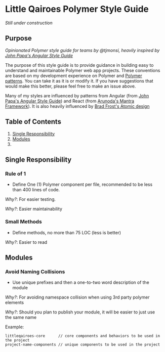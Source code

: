 # Little Qairoes Polymer Style Guide

_Still under construction_


## Purpose

_Opinionated Polymer style guide for teams by @tjmonsi, heavily inspired by [John Papa's Angular Style Guide](https://github.com/johnpapa/angular-styleguide/blob/master/a1/README.md)_

The purpose of this style guide is to provide guidance in building easy to understand and maintainable Polymer web app projects. These conventions are based on my development experience on Polymer and [Polymer patterns](https://github.com/PolymerLabs/polymer-patterns). You can take it as it is or modify it. If you have suggestions that would make this better, please feel free to make an issue above.

Many of my styles are influenced by patterns from Angular (from [John Papa's Angular Style Guide](https://github.com/johnpapa/angular-styleguide/blob/master/a1/README.md)) and React (from [Arunoda's Mantra Framework](https://github.com/kadirahq/mantra)). It is also heavily influenced by [Brad Frost's Atomic design](http://atomicdesign.bradfrost.com/table-of-contents/)


## Table of Contents
1. [Single Responsibility](#single-responsibility)
2. [Modules](#modules)
3. 


## Single Responsibility

### Rule of 1

- Define One (1) Polymer component per file, recommended to be less than 400 lines of code.

*Why?*: For easier testing.

*Why?*: Easier maintainability

### Small Methods

- Define methods, no more than 75 LOC (less is better)

*Why?*: Easier to read


## Modules

### Avoid Naming Collisions

- Use unique prefixes and then a one-to-two word description of the module

*Why?*: For avoiding namespace collision when using 3rd party polymer elements

*Why?*: Should you plan to publish your module, it will be easier to just use the same name

Example:
```
littleqairoes-core      // core components and behaviors to be used in the project
project-name-components // unique components to be used in the project 
```


## 











